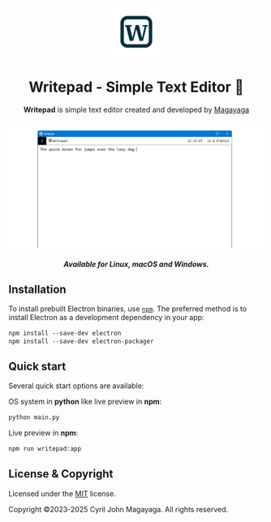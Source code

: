 <p align="center"><img src=".github/writepad.svg" alt="Writepad" width="100" height="100"></p>
<h1 align="center"> Writepad - Simple Text Editor 📜</h1>
<p align="center"><b>Writepad</b> is simple text editor created and developed by <a href="https://github.com/Magayaga">Magayaga</a></p>

![Screenshot Writepad](.github/wallpaper_writepad2.png?raw=true "Screenshot Writepad")

<h5 align="center">Available for Linux, macOS and Windows.</h5>

## Installation
To install prebuilt Electron binaries, use [`npm`](https://docs.npmjs.com/). The preferred method is to install Electron as a development dependency in your app:

```
npm install --save-dev electron
npm install --save-dev electron-packager
```

## Quick start

Several quick start options are available:

OS system in **python** like live preview in **npm**:
```python
python main.py
```
Live preview in **npm**:
```python
npm run writepad:app
```

## License & Copyright
Licensed under the [MIT](LICENSE.txt) license.

Copyright ©2023-2025 Cyril John Magayaga. All rights reserved.
